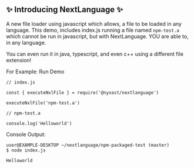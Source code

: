 ## ✨ Introducing NextLanguage ✨
A new file loader using javascript which allows, a file to be loaded in any language.
This demo, includes index.js running a file named ``npm-test.a`` which cannot be run
in javascript, but with NextLanguage. YOU are able to, in any language.

You can even run it in java, typescript, and even c++ using a different file extension!

For Example: Run Demo

```
// index.js

const { executeNxlFile } = require('@nyxast/nextlanguage')

executeNxlFile('npm-test.a')
```


```
// npm-test.a

console.log('Helloworld')
```

Console Output:

```
user@EXAMPLE-DESKTOP ~/nextlanguage/npm-packaged-test (master)
$ node index.js

Helloworld

```
